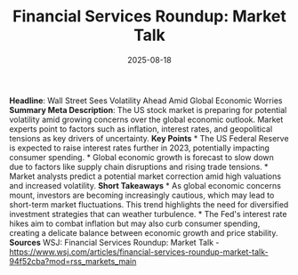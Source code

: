 ﻿---
title: 'Financial Services Roundup: Market Talk'
date: '2025-08-18'
category: Markets
summary: ''
slug: financial services roundup market talk
source_urls:
- https://www.wsj.com/articles/financial-services-roundup-market-talk-94f52cba?mod=rss_markets_main
seo:
  title: 'Financial Services Roundup: Market Talk | Hash n Hedge'
  description: ''
  keywords:
  - news
  - markets
  - brief
---

**Headline**: Wall Street Sees Volatility Ahead Amid Global Economic Worries  **Summary Meta Description**: The US stock market is preparing for potential volatility amid growing concerns over the global economic outlook. Market experts point to factors such as inflation, interest rates, and geopolitical tensions as key drivers of uncertainty.  **Key Points**  * The US Federal Reserve is expected to raise interest rates further in 2023, potentially impacting consumer spending. * Global economic growth is forecast to slow down due to factors like supply chain disruptions and rising trade tensions. * Market analysts predict a potential market correction amid high valuations and increased volatility.  **Short Takeaways**  * As global economic concerns mount, investors are becoming increasingly cautious, which may lead to short-term market fluctuations. This trend highlights the need for diversified investment strategies that can weather turbulence. * The Fed's interest rate hikes aim to combat inflation but may also curb consumer spending, creating a delicate balance between economic growth and price stability.  **Sources**  WSJ: Financial Services Roundup: Market Talk - https://www.wsj.com/articles/financial-services-roundup-market-talk-94f52cba?mod=rss_markets_main 
